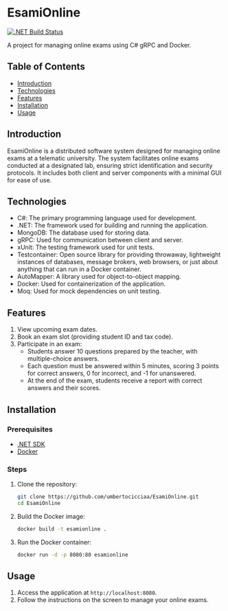 # EsamiOnline

[![.NET Build Status](https://github.com/umbertocicciaa/EsamiOnline/actions/workflows/ci.yml/badge.svg)](https://github.com/umbertocicciaa/EsamiOnline/actions/workflows/ci.yml)

A project for managing online exams using C# gRPC and Docker.

## Table of Contents

- [Introduction](#introduction)
- [Technologies](#technologies)
- [Features](#features)
- [Installation](#installation)
- [Usage](#usage)
  
## Introduction

EsamiOnline is a distributed software system designed for managing online exams at a telematic university. The system facilitates online exams conducted at a designated lab, ensuring strict identification and security protocols. It includes both client and server components with a minimal GUI for ease of use.

## Technologies
- C#: The primary programming language used for development.
- .NET: The framework used for building and running the application.
- MongoDB: The database used for storing data.
- gRPC: Used for communication between client and server.
- xUnit: The testing framework used for unit tests.
- Testcontainer: Open source library for providing throwaway, lightweight instances of databases, message brokers, web browsers, or just about anything that can run in a Docker container.
- AutoMapper: A library used for object-to-object mapping.
- Docker: Used for containerization of the application.
- Moq: Used for mock dependencies on unit testing.
## Features

1. View upcoming exam dates.
2. Book an exam slot (providing student ID and tax code).
3. Participate in an exam:
   - Students answer 10 questions prepared by the teacher, with multiple-choice answers.
   - Each question must be answered within 5 minutes, scoring 3 points for correct answers, 0 for incorrect, and -1 for unanswered.
   - At the end of the exam, students receive a report with correct answers and their scores.

## Installation

### Prerequisites

- [.NET SDK](https://dotnet.microsoft.com/download)
- [Docker](https://www.docker.com/get-started)

### Steps

1. Clone the repository:
   ```sh
   git clone https://github.com/umbertocicciaa/EsamiOnline.git
   cd EsamiOnline
   ```
2. Build the Docker image:
   ```sh
   docker build -t esamionline .
   ```
3. Run the Docker container:
   ```sh
   docker run -d -p 8080:80 esamionline
   ```

## Usage

1. Access the application at `http://localhost:8080`.
2. Follow the instructions on the screen to manage your online exams.
